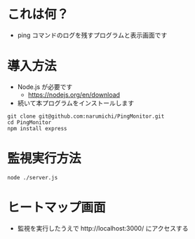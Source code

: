 # これは何？
- ping コマンドのログを残すプログラムと表示画面です

# 導入方法
- Node.js が必要です
  - https://nodejs.org/en/download
- 続いて本プログラムをインストールします
```
git clone git@github.com:narumichi/PingMonitor.git
cd PingMonitor
npm install express
```

# 監視実行方法
```
node ./server.js
```

# ヒートマップ画面
- 監視を実行したうえで http://localhost:3000/ にアクセスする
